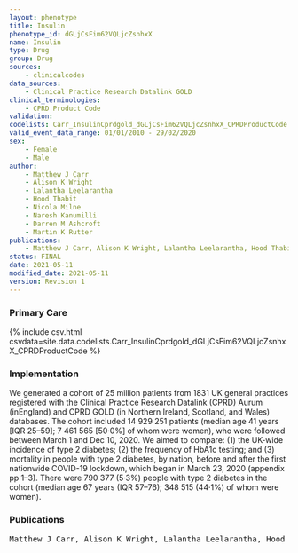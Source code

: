 ```yaml
---
layout: phenotype
title: Insulin
phenotype_id: dGLjCsFim62VQLjcZsnhxX
name: Insulin
type: Drug
group: Drug
sources: 
    - clinicalcodes
data_sources:
    - Clinical Practice Research Datalink GOLD
clinical_terminologies:
    - CPRD Product Code
validation:
codelists: Carr_InsulinCprdgold_dGLjCsFim62VQLjcZsnhxX_CPRDProductCode.csv
valid_event_data_range: 01/01/2010 - 29/02/2020
sex:
    - Female
    - Male
author:
    - Matthew J Carr
    - Alison K Wright
    - Lalantha Leelarantha
    - Hood Thabit
    - Nicola Milne
    - Naresh Kanumilli
    - Darren M Ashcroft
    - Martin K Rutter
publications:
    - Matthew J Carr, Alison K Wright, Lalantha Leelarantha, Hood Thabit, Nicola Milne, Naresh Kanumilli, Darren M Ashcroft, Martin K Rutter, Impact of COVID-19 on diagnoses, monitoring, and mortality in people with type 2 diabetes in the UK. The Lancet Diabetes Endocrinology, 9, 2021.
status: FINAL
date: 2021-05-11
modified_date: 2021-05-11
version: Revision 1
---
```


### Primary Care

{% include csv.html csvdata=site.data.codelists.Carr_InsulinCprdgold_dGLjCsFim62VQLjcZsnhxX_CPRDProductCode %}

### Implementation

We generated a cohort of 25 million patients from 1831 UK general practices registered with the Clinical Practice Research Datalink (CPRD) Aurum (inEngland) and CPRD GOLD (in Northern Ireland, Scotland, and Wales) databases. The cohort included 14 929 251 patients (median age 41 years [IQR 25–59]; 7 461 565 [50·0%] of whom were women), who were followed between March 1 and Dec 10, 2020. We aimed to compare: (1) the UK-wide incidence of type 2 diabetes; (2) the frequency of HbA1c testing; and (3) mortality in people with type 2 diabetes, by nation, before and after the first nationwide COVID-19 lockdown, which began in March 23, 2020 (appendix pp 1–3). There were 790 377 (5·3%) people with type 2 diabetes in the cohort (median age 67 years (IQR 57–76); 348 515 (44·1%) of whom were women).

### Publications

<pre>
Matthew J Carr, Alison K Wright, Lalantha Leelarantha, Hood Thabit, Nicola Milne, Naresh Kanumilli, Darren M Ashcroft, Martin K Rutter, Impact of COVID-19 on diagnoses, monitoring, and mortality in people with type 2 diabetes in the UK. The Lancet Diabetes Endocrinology, 9, 2021.
</pre>